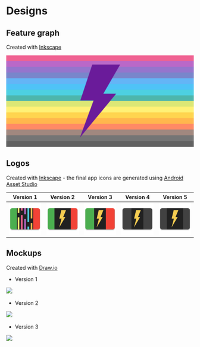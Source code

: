 # Designs

## Feature graph
Created with [Inkscape](http://www.inkscape.org/)

![](feature_graph.png)

## Logos
Created with [Inkscape](http://www.inkscape.org/) - the final app icons are generated using [Android Asset Studio](https://romannurik.github.io/AndroidAssetStudio/icons-launcher.html)

| Version 1 | Version 2 | Version 3 | Version 4 | Version 5 |
|:---------:|:---------:|:---------:|:---------:|:---------:|
| <img src="logo_v1.png" width="256"> | <img src="logo_v2.png" width="256"> | <img src="logo_v3.png" width="256"> | <img src="logo_v4.png" width="256"> | <img src="logo_v5.png" width="256">

## Mockups
Created with [Draw.io](https://draw.io)

* Version 1

![](mockups_v1.png)

* Version 2

![](mockups_v2.png)

* Version 3

![](mockups_v3.png)
